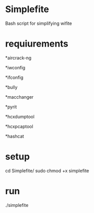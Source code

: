 # Simplefite
Bash script for simplifying wifite

# requiurements
 *aircrack-ng
 
 *iwconfig
 
 *ifconfig
 
 *bully
 
 *macchanger
 
 *pyrit
 
 *hcxdumptool
 
 *hcxpcaptool
 
 *hashcat
 
# setup
cd Simplefite/
sudo chmod +x simplefite

# run
./simplefite
